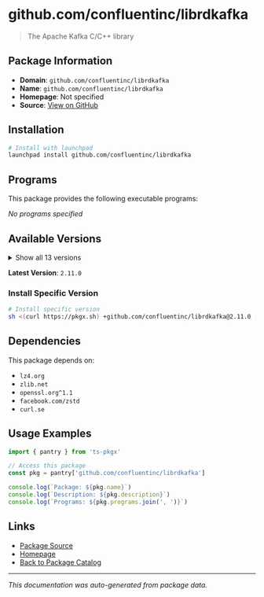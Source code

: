# github.com/confluentinc/librdkafka

> The Apache Kafka C/C++ library

## Package Information

- **Domain**: `github.com/confluentinc/librdkafka`
- **Name**: `github.com/confluentinc/librdkafka`
- **Homepage**: Not specified
- **Source**: [View on GitHub](https://github.com/pkgxdev/pantry/tree/main/projects/github.com/confluentinc/librdkafka/package.yml)

## Installation

```bash
# Install with launchpad
launchpad install github.com/confluentinc/librdkafka
```

## Programs

This package provides the following executable programs:

*No programs specified*

## Available Versions

<details>
<summary>Show all 13 versions</summary>

- `2.11.0`, `2.10.1`, `2.10.0`, `2.8.0`, `2.6.1`
- `2.6.0`, `2.5.3`, `2.5.0`, `2.4.0`, `2.3.0`
- `2.2.1`, `2.2.0`, `2.1.1`

</details>

**Latest Version**: `2.11.0`

### Install Specific Version

```bash
# Install specific version
sh <(curl https://pkgx.sh) +github.com/confluentinc/librdkafka@2.11.0 -- $SHELL -i
```

## Dependencies

This package depends on:

- `lz4.org`
- `zlib.net`
- `openssl.org^1.1`
- `facebook.com/zstd`
- `curl.se`

## Usage Examples

```typescript
import { pantry } from 'ts-pkgx'

// Access this package
const pkg = pantry['github.com/confluentinc/librdkafka']

console.log(`Package: ${pkg.name}`)
console.log(`Description: ${pkg.description}`)
console.log(`Programs: ${pkg.programs.join(', ')}`)
```

## Links

- [Package Source](https://github.com/pkgxdev/pantry/tree/main/projects/github.com/confluentinc/librdkafka/package.yml)
- [Homepage](#)
- [Back to Package Catalog](../../../package-catalog.md)

---

*This documentation was auto-generated from package data.*
